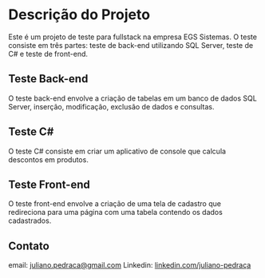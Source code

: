 # Descrição do Projeto

Este é um projeto de teste para fullstack na empresa EGS Sistemas. O teste consiste em três partes: teste de back-end utilizando SQL Server, teste de C# e teste de front-end.

## Teste Back-end

O teste back-end envolve a criação de tabelas em um banco de dados SQL Server, inserção, modificação, exclusão de dados e consultas.

## Teste C#

O teste C# consiste em criar um aplicativo de console que calcula descontos em produtos.

## Teste Front-end

O teste front-end envolve a criação de uma tela de cadastro que redireciona para uma página com uma tabela contendo os dados cadastrados.

## Contato

email: [juliano.pedraca@gmail.com](mailto:juliano.pedraca@gmail.com)
Linkedin: [linkedin.com/juliano-pedraça](https://www.linkedin.com/in/juliano-pedra%C3%A7a-9b3387144/)